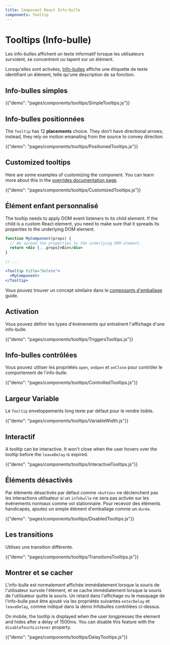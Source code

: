 ```yaml
---
title: Composant React Info-bulle
components: Tooltip
---
```


# Tooltips (Info-bulle)

<p class="description">Les info-bulles affichent un texte informatif lorsque les utilisateurs survolent, se concentrent ou tapent sur un élément.</p>

Lorsqu'elles sont activées, [Info-bulles](https://material.io/design/components/tooltips.html) affiche une étiquette de texte identifiant un élément, telle qu'une description de sa fonction.

## Info-bulles simples

{{"demo": "pages/components/tooltips/SimpleTooltips.js"}}

## Info-bulles positionnées

The `Tooltip` has 12 **placements** choice. They don’t have directional arrows; instead, they rely on motion emanating from the source to convey direction.

{{"demo": "pages/components/tooltips/PositionedTooltips.js"}}

## Customized tooltips

Here are some examples of customizing the component. You can learn more about this in the [overrides documentation page](/customization/components/).

{{"demo": "pages/components/tooltips/CustomizedTooltips.js"}}

## Élément enfant personnalisé

The tooltip needs to apply DOM event listeners to its child element. If the child is a custom React element, you need to make sure that it spreads its properties to the underlying DOM element.

```jsx
function MyComponent(props) {
  // We spread the properties to the underlying DOM element.
  return <div {...props}>Bin</div>
}

// ...

<Tooltip title="Delete">
  <MyComponent>
</Tooltip>
```

Vous pouvez trouver un concept similaire dans le [composants d'emballage](/guides/composition/#wrapping-components) guide.

## Activation

Vous pouvez définir les types d'événements qui entraînent l'affichage d'une info-bulle.

{{"demo": "pages/components/tooltips/TriggersTooltips.js"}}

## Info-bulles contrôlées

Vous pouvez utiliser les propriétés `open`, `onOpen` et `onClose` pour contrôler le comportement de l'info-bulle.

{{"demo": "pages/components/tooltips/ControlledTooltips.js"}}

## Largeur Variable

Le `Tooltip` enveloppements long texte par défaut pour le rendre lisible.

{{"demo": "pages/components/tooltips/VariableWidth.js"}}

## Interactif

A tooltip can be interactive. It won't close when the user hovers over the tooltip before the `leaveDelay` is expired.

{{"demo": "pages/components/tooltips/InteractiveTooltips.js"}}

## Éléments désactivés

Par éléments désactivés par défaut comme `<button>` ne déclenchent pas les interactions utilisateur si un `infobulle` ne sera pas activée sur les événements normaux comme vol stationnaire. Pour recevoir des éléments handicapés, ajoutez un simple élément d'emballage comme un `durée`.

{{"demo": "pages/components/tooltips/DisabledTooltips.js"}}

## Les transitions

Utilisez une transition différente.

{{"demo": "pages/components/tooltips/TransitionsTooltips.js"}}

## Montrer et se cacher

L'info-bulle est normalement affichée immédiatement lorsque la souris de l'utilisateur survole l'élément, et se cache immédiatement lorsque la souris de l'utilisateur quitte la souris. Un retard dans l'affichage ou le masquage de l'info-bulle peut être ajouté via les propriétés suivantes `enterDelay` et `leaveDelay`, comme indiqué dans la démo Infobulles contrôlées ci-dessus.

On mobile, the tooltip is displayed when the user longpresses the element and hides after a delay of 1500ms. You can disable this feature with the `disableTouchListener` property.

{{"demo": "pages/components/tooltips/DelayTooltips.js"}}